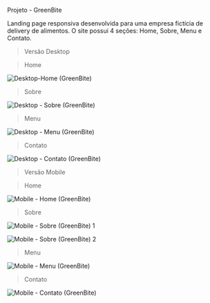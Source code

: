 Projeto - GreenBite

Landing page responsiva desenvolvida para uma empresa fictícia de delivery de alimentos.
O site possui 4 seções: Home, Sobre, Menu e Contato.

>Versão Desktop

>Home

![Desktop-Home (GreenBite)](https://github.com/Sullara/Landing-Page---GreenBite/assets/146398676/4c9dfb94-9311-47ba-87e9-71df66f66834)

>Sobre

![Desktop - Sobre (GreenBite)](https://github.com/Sullara/Landing-Page---GreenBite/assets/146398676/da8b0bd0-ec85-4d7a-8c87-d368be82f58d)

>Menu

![Desktop - Menu (GreenBite)](https://github.com/Sullara/Landing-Page---GreenBite/assets/146398676/ae1e95f6-ebcd-497e-bcb5-f139c1f4f3ee)

>Contato

![Desktop - Contato (GreenBite)](https://github.com/Sullara/Landing-Page---GreenBite/assets/146398676/1ab8e905-1cfb-416b-8672-3b89f740efa9)

>Versão Mobile

>Home

![Mobile - Home (GreenBite)](https://github.com/Sullara/Landing-Page---GreenBite/assets/146398676/9db0b2b5-c9bc-45c7-aef0-23d9f13316f7)

>Sobre

![Mobile - Sobre (GreenBite) 1](https://github.com/Sullara/Landing-Page---GreenBite/assets/146398676/80daf605-fa9c-4631-ad87-a0992d7a52d6)

![Mobile - Sobre (GreenBite) 2](https://github.com/Sullara/Landing-Page---GreenBite/assets/146398676/42792a22-9f79-4e3b-a8dc-016fbfb46027)

>Menu

![Mobile - Menu (GreenBite)](https://github.com/Sullara/Landing-Page---GreenBite/assets/146398676/7a796eb2-e322-4b76-ab07-70007eb6022c)

>Contato

![Mobile - Contato (GreenBite)](https://github.com/Sullara/Landing-Page---GreenBite/assets/146398676/7d801843-5b62-4b4f-8378-abb48c9377c6)

